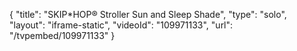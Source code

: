 {
    "title": "SKIP*HOP&reg; Stroller Sun and Sleep Shade",
    "type": "solo",
    "layout": "iframe-static",
    "videoId": "109971133",
    "url": "\/tvpembed\/109971133"
}